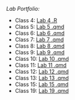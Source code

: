 *Lab Portfolio:* 

- Class 4: [Lab 4 .R](Class04/Class04.R)
- Class 5: [Lab 5 .qmd](Class05/class05.qmd)
- Class 6: [Lab 6 .qmd](Class06/Class06.qmd)
- Class 7: [Lab 7 .qmd](Class07/Class07_Lab_Handout.qmd)
- Class 8: [Lab 8 .qmd](Class08/Class08_something.qmd)
- Class 9: [Lab 9 .qmd](Class09/Class09_html.qmd)
- Class 10: [Lab 10 .qmd](Class10/Class10_render.qmd)
- Class 11: [Lab 11 .qmd](Class11/Class11/Class11_HW.qmd)
- Class 12: [Lab 12 .qmd](Class12/Class12_HW.qmd)
- Class 13: [Lab 13 .qmd](Class_13/Class13_HW.qmd)
- Class 15: [Lab 15 .qmd](Class15/class15_html.qmd)
- Class 19: [Lab 19 .qmd](Class%2019/Class_19_hw.qmd)

